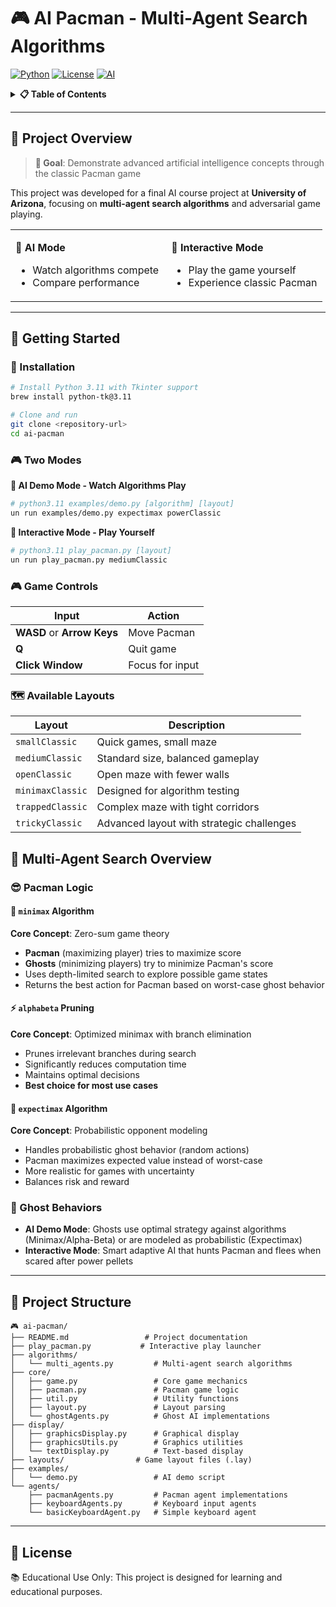 # 🎮 AI Pacman - Multi-Agent Search Algorithms

[![Python](https://img.shields.io/badge/Python-3.11+-blue.svg)](https://www.python.org/downloads/)
[![License](https://img.shields.io/badge/License-Educational-green.svg)](#-license)
[![AI](https://img.shields.io/badge/AI-Multi--Agent%20Search-orange.svg)](#-project-overview)

<details>
<summary><strong>📋 Table of Contents</strong></summary>
<br>

- [📖 Project Overview](#-project-overview)
- [🚀 Getting Started](#-getting-started)
  - [📋 Prerequisites](#-prerequisites)
  - [🔧 Installation](#-installation)
  - [🎮 Two Modes](#-two-modes)
  - [🎮 Game Controls](#-game-controls)
  - [🗺️ Available Layouts](#️-available-layouts)
- [👥 Multi-Agent Search Overview](#-multi-agent-search-overview)
  - [🧠 Implemented Algorithms](#-implemented-algorithms)
  - [👻 Ghost Behaviors](#-ghost-behaviors)
- [📁 Project Structure](#-project-structure)
- [📄 License](#-license)

</details>

---

## 📖 Project Overview

> **🎯 Goal**: Demonstrate advanced artificial intelligence concepts through the classic Pacman game

This project was developed for a final AI course project at **University of Arizona**, focusing on **multi-agent search algorithms** and adversarial game playing.


<table>
<tr>
<td width="50%">

**🤖 AI Mode**
- Watch algorithms compete
- Compare performance

</td>
<td width="50%">

**🎯 Interactive Mode**
- Play the game yourself
- Experience classic Pacman

</td>
</tr>
</table>

---

## 🚀 Getting Started

### 🔧 Installation

```bash
# Install Python 3.11 with Tkinter support
brew install python-tk@3.11

# Clone and run
git clone <repository-url>
cd ai-pacman
```

### 🎮 Two Modes

**🤖 AI Demo Mode - Watch Algorithms Play**
```bash
# python3.11 examples/demo.py [algorithm] [layout]
un run examples/demo.py expectimax powerClassic
```

**🎯 Interactive Mode - Play Yourself**
```bash
# python3.11 play_pacman.py [layout]
un run play_pacman.py mediumClassic
```

### 🎮 Game Controls

| Input | Action |
|-------|--------|
| **WASD** or **Arrow Keys** | Move Pacman |
| **Q** | Quit game |
| **Click Window** | Focus for input |

### 🗺️ Available Layouts

| Layout | Description |
|--------|-------------|
| `smallClassic` | Quick games, small maze |
| `mediumClassic` | Standard size, balanced gameplay |
| `openClassic` | Open maze with fewer walls |
| `minimaxClassic` | Designed for algorithm testing |
| `trappedClassic` | Complex maze with tight corridors |
| `trickyClassic` | Advanced layout with strategic challenges |


## 👥 Multi-Agent Search Overview

### 😎 Pacman Logic

#### 🎯 `minimax` Algorithm
**Core Concept**: Zero-sum game theory

- **Pacman** (maximizing player) tries to maximize score
- **Ghosts** (minimizing players) try to minimize Pacman's score  
- Uses depth-limited search to explore possible game states
- Returns the best action for Pacman based on worst-case ghost behavior

#### ⚡ `alphabeta` Pruning
**Core Concept**: Optimized minimax with branch elimination

- Prunes irrelevant branches during search
- Significantly reduces computation time
- Maintains optimal decisions
- **Best choice for most use cases**

#### 🎲 `expectimax` Algorithm
**Core Concept**: Probabilistic opponent modeling

- Handles probabilistic ghost behavior (random actions)
- Pacman maximizes expected value instead of worst-case
- More realistic for games with uncertainty
- Balances risk and reward

### 👻 Ghost Behaviors

- **AI Demo Mode**: Ghosts use optimal strategy against algorithms (Minimax/Alpha-Beta) or are modeled as probabilistic (Expectimax)
- **Interactive Mode**: Smart adaptive AI that hunts Pacman and flees when scared after power pellets
---

## 📁 Project Structure

```
🎮 ai-pacman/
├── README.md                 # Project documentation
├── play_pacman.py           # Interactive play launcher
├── algorithms/
│   └── multi_agents.py         # Multi-agent search algorithms
├── core/
│   ├── game.py                 # Core game mechanics
│   ├── pacman.py               # Pacman game logic
│   ├── util.py                 # Utility functions
│   ├── layout.py               # Layout parsing
│   └── ghostAgents.py          # Ghost AI implementations
├── display/
│   ├── graphicsDisplay.py      # Graphical display
│   ├── graphicsUtils.py        # Graphics utilities
│   └── textDisplay.py          # Text-based display
├── layouts/                # Game layout files (.lay)
├── examples/
│   └── demo.py                 # AI demo script
└── agents/
    ├── pacmanAgents.py         # Pacman agent implementations
    ├── keyboardAgents.py       # Keyboard input agents
    └── basicKeyboardAgent.py   # Simple keyboard agent
```

---

## 📄 License

📚 Educational Use Only: This project is designed for learning and educational purposes.

